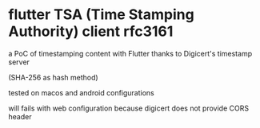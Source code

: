 # flutter TSA (Time Stamping Authority)  client rfc3161

a PoC of timestamping content with Flutter thanks to Digicert's timestamp server

(SHA-256 as hash method)

tested on macos and android configurations

will fails with web configuration because digicert does not provide CORS header

